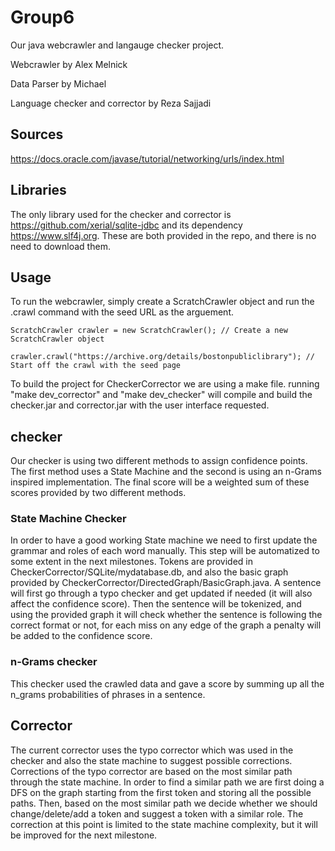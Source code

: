 # Group6
Our java webcrawler and langauge checker project. 

Webcrawler by Alex Melnick 

Data Parser by Michael

Language checker and corrector by Reza Sajjadi

## Sources
https://docs.oracle.com/javase/tutorial/networking/urls/index.html

## Libraries
The only library used for the checker and corrector is https://github.com/xerial/sqlite-jdbc and its dependency https://www.slf4j.org. These are both provided in the repo, and there is no need to download them.

## Usage
To run the webcrawler, simply create a ScratchCrawler object and run the .crawl command with the seed URL as the arguement.

`ScratchCrawler crawler = new ScratchCrawler(); // Create a new ScratchCrawler object`

`crawler.crawl("https://archive.org/details/bostonpubliclibrary"); // Start off the crawl with the seed page`

To build the project for CheckerCorrector we are using a make file. running "make dev_corrector" and "make dev_checker" will compile and build the checker.jar and corrector.jar with the user interface requested.

## checker
Our checker is using two different methods to assign confidence points. The first method uses a State Machine and the second is using an n-Grams inspired implementation. The final score will be a weighted sum of these scores provided by two different methods.

### State Machine Checker
In order to have a good working State machine we need to first update the grammar and roles of each word manually. This step will be automatized to some extent in the next milestones. Tokens are provided in CheckerCorrector/SQLite/mydatabase.db, and also the basic graph provided by CheckerCorrector/DirectedGraph/BasicGraph.java. A sentence will first go through a typo checker and get updated if needed (it will also affect the confidence score). Then the sentence will be tokenized, and using the provided graph it will check whether the sentence is following the correct format or not, for each miss on any edge of the graph a penalty will be added to the confidence score.

### n-Grams checker
This checker used the crawled data and gave a score by summing up all the n_grams probabilities of phrases in a sentence.


## Corrector
The current corrector uses the typo corrector which was used in the checker and also the state machine to suggest possible corrections. Corrections of the typo corrector are based on the most similar path through the state machine. In order to find a similar path we are first doing a DFS on the graph starting from the first token and storing all the possible paths. Then, based on the most similar path we decide whether we should change/delete/add a token and suggest a token with a similar role.
The correction at this point is limited to the state machine complexity, but it will be improved for the next milestone.
